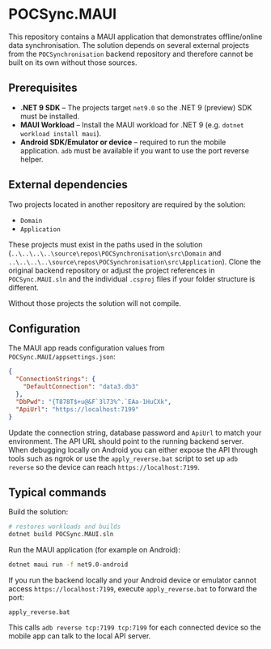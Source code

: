 # POCSync.MAUI

This repository contains a MAUI application that demonstrates offline/online data synchronisation. The solution depends on several external projects from the `POCSynchronisation` backend repository and therefore cannot be built on its own without those sources.

## Prerequisites

- **.NET 9 SDK** – The projects target `net9.0` so the .NET 9 (preview) SDK must be installed.
- **MAUI Workload** – Install the MAUI workload for .NET 9 (e.g. `dotnet workload install maui`).
- **Android SDK/Emulator or device** – required to run the mobile application. `adb` must be available if you want to use the port reverse helper.

## External dependencies

Two projects located in another repository are required by the solution:

- `Domain`
- `Application`

These projects must exist in the paths used in the solution (`..\..\..\..\source\repos\POCSynchronisation\src\Domain` and `..\..\..\..\source\repos\POCSynchronisation\src\Application`). Clone the original backend repository or adjust the project references in `POCSync.MAUI.sln` and the individual `.csproj` files if your folder structure is different.

Without those projects the solution will not compile.

## Configuration

The MAUI app reads configuration values from `POCSync.MAUI/appsettings.json`:

```json
{
  "ConnectionStrings": {
    "DefaultConnection": "data3.db3"
  },
  "DbPwd": "{T878T$+u@&F`3l73%^.`EAa-1HuCXk",
  "ApiUrl": "https://localhost:7199"
}
```

Update the connection string, database password and `ApiUrl` to match your environment. The API URL should point to the running backend server. When debugging locally on Android you can either expose the API through tools such as ngrok or use the `apply_reverse.bat` script to set up `adb reverse` so the device can reach `https://localhost:7199`.

## Typical commands

Build the solution:

```bash
# restores workloads and builds
dotnet build POCSync.MAUI.sln
```

Run the MAUI application (for example on Android):

```bash
dotnet maui run -f net9.0-android
```

If you run the backend locally and your Android device or emulator cannot access `https://localhost:7199`, execute `apply_reverse.bat` to forward the port:

```batch
apply_reverse.bat
```

This calls `adb reverse tcp:7199 tcp:7199` for each connected device so the mobile app can talk to the local API server.

